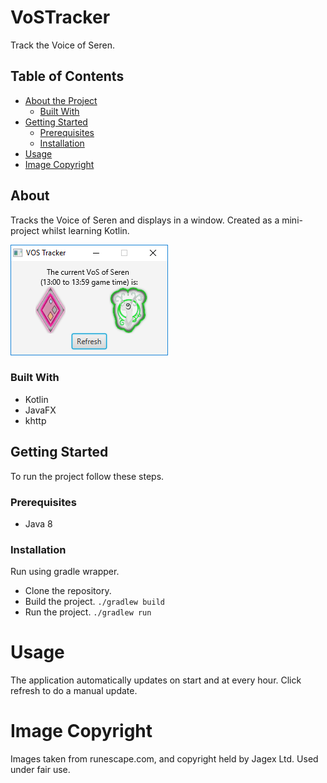 # VoSTracker

Track the Voice of Seren.

## Table of Contents
- [About the Project](#about)
    - [Built With](#built-with)
- [Getting Started](#getting-started)
    - [Prerequisites](#Prerequisites)
    - [Installation](#installation)
- [Usage](#usage)
- [Image Copyright](#image-copyright)

## About

Tracks the Voice of Seren and displays in a window. Created as a mini-project whilst learning Kotlin.

![User Interface](VoS.png "User Interface")

### Built With

- Kotlin
- JavaFX
- khttp

## Getting Started

To run the project follow these steps.

### Prerequisites

- Java 8

### Installation

Run using gradle wrapper.

- Clone the repository.
- Build the project. `./gradlew build`
- Run the project. `./gradlew run`

# Usage

The application automatically updates on start and at every hour. Click refresh to do a manual update.

# Image Copyright

Images taken from runescape.com, and copyright held by Jagex Ltd. Used under fair use.
